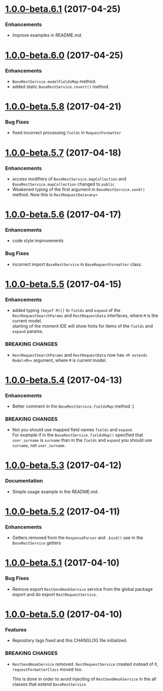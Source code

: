 # [1.0.0-beta.6.1](https://github.com/ancor-dev/ng-rest/compare/1.0.0-beta.6.0...1.0.0-beta.6.1) (2017-04-25)
  
### Enhancements

* Improve examples in README.md.

# [1.0.0-beta.6.0](https://github.com/ancor-dev/ng-rest/compare/1.0.0-beta.5.8...1.0.0-beta.6.0) (2017-04-25)
  
### Enhancements

* `BaseRestService.modelFieldsMap` method.
* added static `BaseRestService.revert()` method.

# [1.0.0-beta.5.8](https://github.com/ancor-dev/ng-rest/compare/1.0.0-beta.5.7...1.0.0-beta.5.8) (2017-04-21)
  
### Bug Fixes

* fixed incorrect processing `fields` in `RequestFormatter`

# [1.0.0-beta.5.7](https://github.com/ancor-dev/ng-rest/compare/1.0.0-beta.5.6...1.0.0-beta.5.7) (2017-04-18)
  
### Enhancements

* access modifiers of `BaseRestService.mapCollection` and `BaseRestService.mapCollection` changed to `public`
* Weakened typing of the first argument in `BaseRestService.send()` method. Now this is `RestRequestData<any>`

# [1.0.0-beta.5.6](https://github.com/ancor-dev/ng-rest/compare/1.0.0-beta.5.5...1.0.0-beta.5.6) (2017-04-17)
  
### Enhancements

* code style improvements

### Bug Fixes

* incorrect import `BaseRestService` in `BaseRequestFormatter` class.
  
# [1.0.0-beta.5.5](https://github.com/ancor-dev/ng-rest/compare/1.0.0-beta.5.4...1.0.0-beta.5.5) (2017-04-15)
  
### Enhancements

* added typing `(keyof M)[]` to `fields` and `expand` of the `RestRequestSearchParams` and `RestRequestData` interfaces, where `M` is the current model.  
  starting of the moment IDE will show hints for items of the `fields` and `expand` params.

### BREAKING CHANGES

* `RestRequestSearchParams` and `RestRequestData` now has `<M extends Model<M>>` argument, where `M` is current model.
  
# [1.0.0-beta.5.4](https://github.com/ancor-dev/ng-rest/compare/1.0.0-beta.5.3...1.0.0-beta.5.4) (2017-04-13)
  
### Enhancements

* Better comment in the `BaseRestService.fieldsMap` method :)

### BREAKING CHANGES

* Not you should use mapped field names `fields` and `expand`.  
  For example if in the `BaseRestService.fieldsMap()` specified that `user_surname` is `surname` than in the `fields` and `expand` you should use `surname`, not `user_surname`.
  
# [1.0.0-beta.5.3](https://github.com/ancor-dev/ng-rest/compare/1.0.0-beta.5.2...1.0.0-beta.5.3) (2017-04-12)

### Documentation

* Simple usage example in the README.md.

# [1.0.0-beta.5.2](https://github.com/ancor-dev/ng-rest/compare/1.0.0-beta.5.1...1.0.0-beta.5.2) (2017-04-11)

### Enhancements

* Getters removed from the `ResponseParser` and `.bind()` use in the `BaseRestService` getters

# [1.0.0-beta.5.1](https://github.com/ancor-dev/ng-rest/compare/1.0.0-beta.5.0...1.0.0-beta.5.1) (2017-04-10)

### Bug Fixes

* Remove export `RestSendHookService` service from the global package export and do export `RestRequestService`.

# [1.0.0-beta.5.0](https://github.com/ancor-dev/ng-rest/compare/1.0.0-beta.4.4...1.0.0-beta.5.0) (2017-04-10)

### Features
* Repository tags fixed and this CHANGLOG file initialized.

### BREAKING CHANGES
* `RestSendHookService` removed. `RestRequestService` created instead of it, `requestFormatterClass` moved too.

  This is done in order to avoid injecting of `RestSendHookService` in the all classes that extend `BaseRestService`
